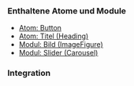 ### Enthaltene Atome und Module
* [Atom: Button](../../atoms/button/button.html)
* [Atom: Titel (Heading)](../../atoms/headings/headings.html)
* [Modul: Bild (ImageFigure)](../image_figure/image_figure.html)
* [Modul: Slider (Carousel)](../carousel/carousel.html)
 
### Integration

